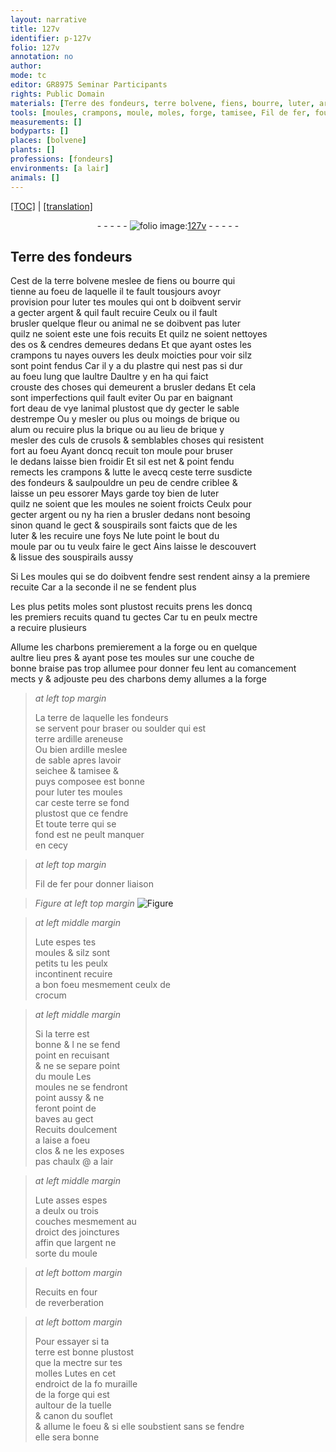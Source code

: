```yaml
---
layout: narrative
title: 127v
identifier: p-127v
folio: 127v
annotation: no
author:
mode: tc
editor: GR8975 Seminar Participants
rights: Public Domain
materials: [Terre des fondeurs, terre bolvene, fiens, bourre, luter, argent, os, cendres, plastre, eau de vye, brique, alum, culs de crusols, lutte, terre susdicte des fondeurs, cendre, lute, charbons, braise, terre de laquelle les fondeurs se servent pour braser ou soulder, soulder, terre ardille areneuse, ardille, terre, Fil de fer, Lute, crocum, Lutes]
tools: [moules, crampons, moule, moles, forge, tamisee, Fil de fer, four de reverberation, molles, tuelle, souflet]
measurements: []
bodyparts: []
places: [bolvene]
plants: []
professions: [fondeurs]
environments: [a lair]
animals: []
---
```


 <p><a href="{{ site.baseurl }}/diplomatic/">[TOC]</a> | <a href="{{ site.baseurl }}/texts/p-127v_tl/" target="_blank">[translation]</a></p><div class="folio" align="center">- - - - - <a href="http://gallica.bnf.fr/ark:/12148/btv1b10500001g/f260.image" target="_blank"><img src="https://cu-mkp.github.io/2017-workshop-edition/assets/photo-icon.png" alt="folio image: " style="display:inline-block; margin-bottom:-3px;"/>127v</a> - - - - - </div>  
  

## <span class="m">Terre des <span class="pro">fondeurs</span></span>

 
Cest de la <span class="m">terre <span class="pl">bolvene</span></span> meslee de <span class="m">fiens</span> ou <span class="m">bourre</span> qui<br/> tienne au foeu de laquelle il te fault tousjours avoyr<br/> provision pour <span class="m">luter</span> tes <span class="tl">moules</span> qui <span class="del">ont b</span> doibvent servir<br/> a gecter <span class="m">argent</span> & quil fault recuire Ceulx ou il fault<br/> brusler quelque fleur ou animal ne se doibvent pas <span class="m">luter</span><br/> quilz ne soient este une fois recuits Et quilz ne soient nettoyes<br/> des <span class="m">os</span> & <span class="m">cendres</span> demeures dedans Et que ayant ostes les<br/> <span class="tl">crampons</span> tu nayes ouvers les deulx moicties pour voir silz<br/> sont point fendus Car il y a du <span class="m">plastre</span> qui nest pas si dur<br/> au foeu lung que laultre Daultre y en ha qui faict<br/> crouste des choses qui demeurent a brusler dedans Et cela<br/> sont imperfections quil fault eviter Ou <span class="del">par</span> en baigna<span class="exp">n</span>t<br/> fort d<span class="m">eau de vye</span> lanimal plustost que dy gecter le sable<br/> destrempe Ou y mesler ou plus ou moings de <span class="m">brique</span> ou<br/> <span class="m">alum</span> ou recuire plus la <span class="m">brique</span> ou au lieu de <span class="m">brique</span> y<br/> mesler des <span class="m">culs de crusols</span> & semblables choses qui resistent<br/> fort au foeu Ayant doncq recuit ton <span class="tl">moule</span> pour bruser<br/> le dedans laisse bien froidir Et sil est net & point fendu<br/> remects les <span class="tl">crampons</span> & <span class="m">lutte</span> le avecq ceste <span class="m">terre susdicte<br/> des <span class="pro">fondeurs</span></span> & saulpouldre un peu de <span class="m">cendre</span> criblee &<br/> laisse un peu essorer Mays garde toy bien de <span class="m">luter</span><br/> <span class="del">quilz ne soient</span> que les <span class="tl">moules</span> ne soient froicts Ceulx pour<br/> gecter <span class="m">argent</span> ou ny ha rien a brusler dedans nont besoing<br/> sinon quand le gect & souspirails sont faicts que de les<br/> <span class="m">luter</span> & les recuire une foys Ne <span class="m">lute</span> point le bout du<br/> <span class="tl">moule</span> par ou tu veulx faire le gect Ains laisse le descouvert<br/> & lissue des souspirails aussy
 
<span class="add">Si</span> Les <span class="tl">moules</span> <span class="del">qui</span> se <span class="del">do</span> <span class="add">doibvent</span> fendre sest <span class="del">rendent ainsy</span> a la premiere<br/> recuite Car a la seconde il ne se fendent plus
 
Les plus petits <span class="tl">moles</span> sont plustost recuits prens <span class="del">les</span> doncq<br/> les premiers recuits quand tu gectes Car tu en peulx mectre<br/> a recuire plusieurs
 
Allume les <span class="m">charbons</span> premierem<span class="exp">ent</span> a la <span class="tl">forge</span> ou en quelque<br/> aultre lieu pres & ayant pose tes <span class="tl">moules</span> sur une couche de<br/> bonne <span class="m">braise</span> pas trop allumee pour donner feu lent au coma<span class="exp">n</span>cem<span class="exp">ent</span><br/> mects y & adjouste peu des <span class="m">charbons</span> demy allumes a la <span class="tl">forge</span>
 
> *at left top margin*
> 
> 
>   La <span class="m">terre de laquelle les <span class="pro">fondeurs</span><br/> se servent pour braser ou <span class="m">soulder</span></span> qui est<br/> <span class="m">terre ardille areneuse</span><br/> Ou bien <span class="m">ardille</span> meslee<br/> de sable apres lavoir<br/> seichee & <span class="tl">tamisee</span> & <br/> puys composee est bonne<br/> pour <span class="m">luter</span> tes <span class="tl">moules</span><br/> car ceste <span class="m">terre</span> se fond<br/> plustost que ce fendre<br/> Et toute <span class="m">terre</span> qui se<br/> fond <span class="del">est</span> ne peult manquer<br/> en cecy
 
> *at left top margin*
> 
> 
>   <span class="add"><span class="tl"><span class="m">Fil de fer</span></span> pour donner liaison</span>
 
> *Figure*
> *at left top margin*
> <a href="https://drive.google.com/open?id=0B9-oNrvWdlO5S2VzRmhYUWpfbmc" target="_blank"><img src="https://cu-mkp.github.io/GR8975-edition/assets/photo-icon.png" alt="Figure" style="display:inline-block; margin-bottom:-3px;"/></a>
 
> *at left middle margin*
> 
> 
>   <span class="add"><span class="m">Lute</span> espes tes<br/> <span class="tl">moules</span> & silz sont<br/> petits tu les peulx<br/> incontinent recuire<br/> a bon foeu mesmem<span class="exp">ent</span> ceulx de<br/> <span class="m">crocum</span></span>
 
> *at left middle margin*
> 
> 
>   Si la <span class="m">terre</span> est<br/> bonne & <span class="del">l</span> ne se fend<br/> point en recuisant<br/> & ne se separe point<br/> du <span class="tl">moule</span> Les<br/> <span class="tl">moules</span> ne se fendro<span class="exp">n</span>t<br/> point aussy & ne<br/> feront point de<br/> baves au gect<br/> Recuits doulcem<span class="exp">ent</span><br/> a laise a foeu<br/> clos & ne les exposes<br/> pas chaulx @ <span class="env">a lair</span>
 
> *at left middle margin*
> 
> 
>   <span class="m">Lute</span> asses espes<br/> a deulx ou trois<br/> couches mesmem<span class="exp">ent</span> au<br/> droict des joinctures<br/> affin que l<span class="m">argent</span> ne<br/> sorte du <span class="tl">moule</span>
 
> *at left bottom margin*
> 
> 
>   Recuits en <span class="tl">four<br/> de reverberation</span>
  
> *at left bottom margin*
> 
> 
>   Pour essayer si ta<br/> <span class="m">terre</span> est bonne plustost<br/> que la mectre sur tes<br/> <span class="tl">molles</span> <span class="m">Lutes</span> <span class="add">en</span> cet<br/> endroict de la <span class="del">fo</span> muraille<br/> de la <span class="tl">forge</span> qui est<br/> aultour de la <span class="tl">tuelle</span><br/> & canon du <span class="tl">souflet</span><br/> & allume le foeu & si elle soubstient sans se fendre<br/> elle sera bonne
 
 
